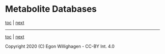 # Metabolite Databases

[toc](./README.md) | [next](identification.md)


---

[toc](./README.md) | [next](identification.md)

Copyright 2020 (C) Egon Willighagen - CC-BY Int. 4.0
